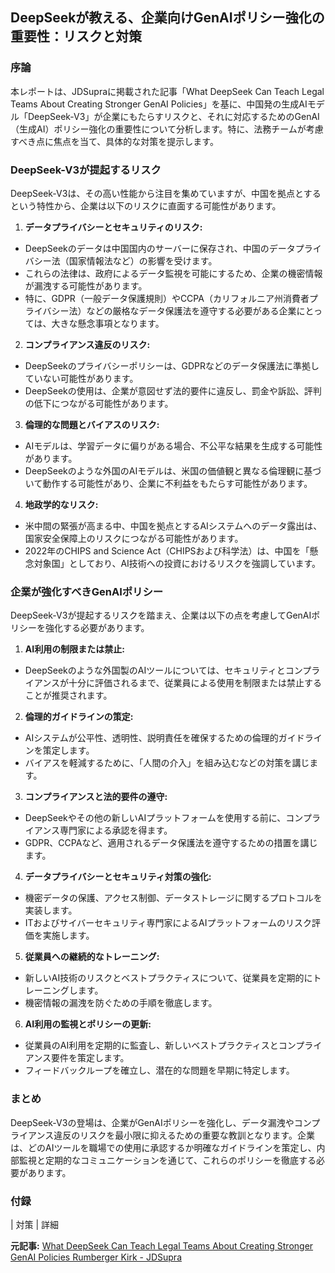 ## DeepSeekが教える、企業向けGenAIポリシー強化の重要性：リスクと対策

### 序論

本レポートは、JDSupraに掲載された記事「What DeepSeek Can Teach Legal Teams About Creating Stronger GenAI Policies」を基に、中国発の生成AIモデル「DeepSeek-V3」が企業にもたらすリスクと、それに対応するためのGenAI（生成AI）ポリシー強化の重要性について分析します。特に、法務チームが考慮すべき点に焦点を当て、具体的な対策を提示します。

### DeepSeek-V3が提起するリスク

DeepSeek-V3は、その高い性能から注目を集めていますが、中国を拠点とするという特性から、企業は以下のリスクに直面する可能性があります。

1. **データプライバシーとセキュリティのリスク:**
 * DeepSeekのデータは中国国内のサーバーに保存され、中国のデータプライバシー法（国家情報法など）の影響を受けます。
 * これらの法律は、政府によるデータ監視を可能にするため、企業の機密情報が漏洩する可能性があります。
 * 特に、GDPR（一般データ保護規則）やCCPA（カリフォルニア州消費者プライバシー法）などの厳格なデータ保護法を遵守する必要がある企業にとっては、大きな懸念事項となります。

2. **コンプライアンス違反のリスク:**
 * DeepSeekのプライバシーポリシーは、GDPRなどのデータ保護法に準拠していない可能性があります。
 * DeepSeekの使用は、企業が意図せず法的要件に違反し、罰金や訴訟、評判の低下につながる可能性があります。

3. **倫理的な問題とバイアスのリスク:**
 * AIモデルは、学習データに偏りがある場合、不公平な結果を生成する可能性があります。
 * DeepSeekのような外国のAIモデルは、米国の価値観と異なる倫理観に基づいて動作する可能性があり、企業に不利益をもたらす可能性があります。

4. **地政学的なリスク:**
 * 米中間の緊張が高まる中、中国を拠点とするAIシステムへのデータ露出は、国家安全保障上のリスクにつながる可能性があります。
 * 2022年のCHIPS and Science Act（CHIPSおよび科学法）は、中国を「懸念対象国」としており、AI技術への投資におけるリスクを強調しています。

### 企業が強化すべきGenAIポリシー

DeepSeek-V3が提起するリスクを踏まえ、企業は以下の点を考慮してGenAIポリシーを強化する必要があります。

1. **AI利用の制限または禁止:**
 * DeepSeekのような外国製のAIツールについては、セキュリティとコンプライアンスが十分に評価されるまで、従業員による使用を制限または禁止することが推奨されます。

2. **倫理的ガイドラインの策定:**
 * AIシステムが公平性、透明性、説明責任を確保するための倫理的ガイドラインを策定します。
 * バイアスを軽減するために、「人間の介入」を組み込むなどの対策を講じます。

3. **コンプライアンスと法的要件の遵守:**
 * DeepSeekやその他の新しいAIプラットフォームを使用する前に、コンプライアンス専門家による承認を得ます。
 * GDPR、CCPAなど、適用されるデータ保護法を遵守するための措置を講じます。

4. **データプライバシーとセキュリティ対策の強化:**
 * 機密データの保護、アクセス制御、データストレージに関するプロトコルを実装します。
 * ITおよびサイバーセキュリティ専門家によるAIプラットフォームのリスク評価を実施します。

5. **従業員への継続的なトレーニング:**
 * 新しいAI技術のリスクとベストプラクティスについて、従業員を定期的にトレーニングします。
 * 機密情報の漏洩を防ぐための手順を徹底します。

6. **AI利用の監視とポリシーの更新:**
 * 従業員のAI利用を定期的に監査し、新しいベストプラクティスとコンプライアンス要件を策定します。
 * フィードバックループを確立し、潜在的な問題を早期に特定します。

### まとめ

DeepSeek-V3の登場は、企業がGenAIポリシーを強化し、データ漏洩やコンプライアンス違反のリスクを最小限に抑えるための重要な教訓となります。企業は、どのAIツールを職場での使用に承認するか明確なガイドラインを策定し、内部監視と定期的なコミュニケーションを通じて、これらのポリシーを徹底する必要があります。

### 付録

| 対策 | 詳細 

**元記事:** [What DeepSeek Can Teach Legal Teams About Creating Stronger GenAI Policies Rumberger Kirk - JDSupra](https://www.jdsupra.com/legalnews/what-deepseek-can-teach-legal-teams-5372643/)